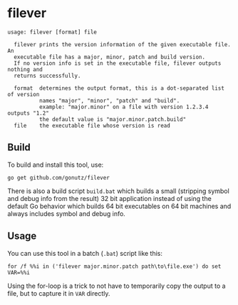 filever
=======

```
usage: filever [format] file

  filever prints the version information of the given executable file. An
  executable file has a major, minor, patch and build version.
  If no version info is set in the executable file, filever outputs nothing and
  returns successfully.

  format  determines the output format, this is a dot-separated list of version
          names "major", "minor", "patch" and "build".
          example: "major.minor" on a file with version 1.2.3.4 outputs "1.2"
          the default value is "major.minor.patch.build"
  file    the executable file whose version is read
```

Build
-----

To build and install this tool, use:

`go get github.com/gonutz/filever`

There is also a build script `build.bat` which builds a small (stripping symbol and debug info from the result) 32 bit application instead of using the default Go behavior which builds 64 bit executables on 64 bit machines and always includes symbol and debug info.

Usage
-----

You can use this tool in a batch (`.bat`) script like this:

`for /f %%i in ('filever major.minor.patch path\to\file.exe') do set VAR=%%i`

Using the for-loop is a trick to not have to temporarily copy the output to a file, but to capture it in `VAR` directly.
